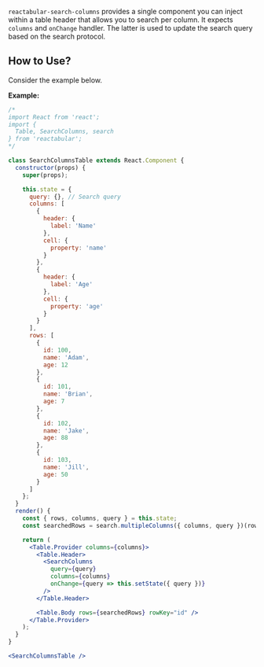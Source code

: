 `reactabular-search-columns` provides a single component you can inject within a table header that allows you to search per column. It expects `columns` and `onChange` handler. The latter is used to update the search query based on the search protocol.

## How to Use?

Consider the example below.

**Example:**

```jsx
/*
import React from 'react';
import {
  Table, SearchColumns, search
} from 'reactabular';
*/

class SearchColumnsTable extends React.Component {
  constructor(props) {
    super(props);

    this.state = {
      query: {}, // Search query
      columns: [
        {
          header: {
            label: 'Name'
          },
          cell: {
            property: 'name'
          }
        },
        {
          header: {
            label: 'Age'
          },
          cell: {
            property: 'age'
          }
        }
      ],
      rows: [
        {
          id: 100,
          name: 'Adam',
          age: 12
        },
        {
          id: 101,
          name: 'Brian',
          age: 7
        },
        {
          id: 102,
          name: 'Jake',
          age: 88
        },
        {
          id: 103,
          name: 'Jill',
          age: 50
        }
      ]
    };
  }
  render() {
    const { rows, columns, query } = this.state;
    const searchedRows = search.multipleColumns({ columns, query })(rows);

    return (
      <Table.Provider columns={columns}>
        <Table.Header>
          <SearchColumns
            query={query}
            columns={columns}
            onChange={query => this.setState({ query })}
          />
        </Table.Header>

        <Table.Body rows={searchedRows} rowKey="id" />
      </Table.Provider>
    );
  }
}

<SearchColumnsTable />
```
